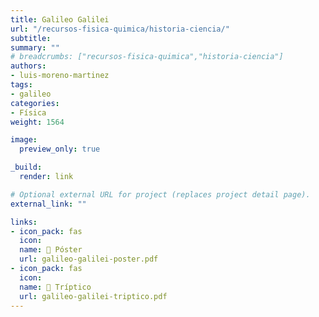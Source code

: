 ```yaml
---
title: Galileo Galilei
url: "/recursos-fisica-quimica/historia-ciencia/"
subtitle:
summary: ""
# breadcrumbs: ["recursos-fisica-quimica","historia-ciencia"]
authors:
- luis-moreno-martinez
tags:
- galileo
categories:
- Física
weight: 1564

image:
  preview_only: true

_build:
  render: link

# Optional external URL for project (replaces project detail page).
external_link: ""

links:
- icon_pack: fas
  icon:
  name: 📜 Póster
  url: galileo-galilei-poster.pdf
- icon_pack: fas
  icon:
  name: 📖 Tríptico
  url: galileo-galilei-triptico.pdf
---
```

